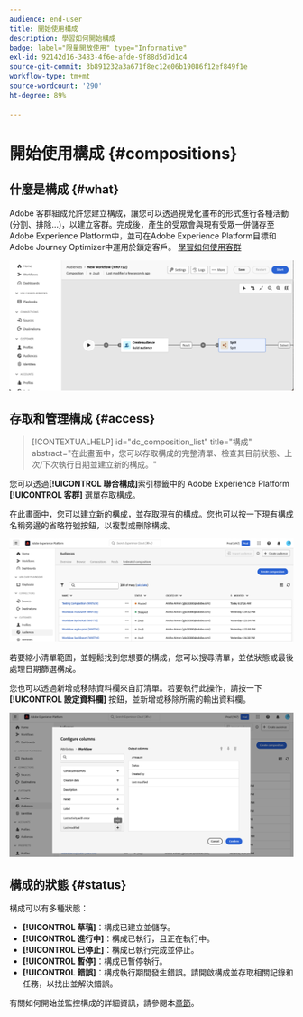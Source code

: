 ```yaml
---
audience: end-user
title: 開始使用構成
description: 學習如何開始構成
badge: label="限量開放使用" type="Informative"
exl-id: 92142d16-3483-4f6e-afde-9f88d5d7d1c4
source-git-commit: 3b891232a3a671f8ec12e06b19086f12ef849f1e
workflow-type: tm+mt
source-wordcount: '290'
ht-degree: 89%

---
```


# 開始使用構成 {#compositions}

## 什麼是構成 {#what}

Adobe 客群組成允許您建立構成，讓您可以透過視覺化畫布的形式進行各種活動 (分割、排除…)，以建立客群。完成後，產生的受眾會與現有受眾一併儲存至Adobe Experience Platform中，並可在Adobe Experience Platform目標和Adobe Journey Optimizer中運用於鎖定客戶。 [學習如何使用客群](../start/audiences.md)

![](assets/composition-example.png)

## 存取和管理構成 {#access}

>[!CONTEXTUALHELP]
>id="dc_composition_list"
>title="構成"
>abstract="在此畫面中，您可以存取構成的完整清單、檢查其目前狀態、上次/下次執行日期並建立新的構成。"

您可以透過&#x200B;**[!UICONTROL 聯合構成]**&#x200B;索引標籤中的 Adobe Experience Platform **[!UICONTROL 客群]** 選單存取構成。

在此畫面中，您可以建立新的構成，並存取現有的構成。您也可以按一下現有構成名稱旁邊的省略符號按鈕，以複製或刪除構成。

![](assets/compositions-list.png)

若要縮小清單範圍，並輕鬆找到您想要的構成，您可以搜尋清單，並依狀態或最後處理日期篩選構成。

您也可以透過新增或移除資料欄來自訂清單。若要執行此操作，請按一下 **[!UICONTROL 設定資料欄]** 按鈕，並新增或移除所需的輸出資料欄。

![](assets/compositions-columns.png)

## 構成的狀態 {#status}

構成可以有多種狀態：

* **[!UICONTROL 草稿]**：構成已建立並儲存。
* **[!UICONTROL 進行中]**：構成已執行，且正在執行中。
* **[!UICONTROL 已停止]**：構成已執行完成並停止。
* **[!UICONTROL 暫停]**：構成已暫停執行。
* **[!UICONTROL 錯誤]**：構成執行期間發生錯誤。請開啟構成並存取相關記錄和任務，以找出並解決錯誤。

有關如何開始並監控構成的詳細資訊，請參閱本[章節](../compositions/start-monitor-composition.md)。
